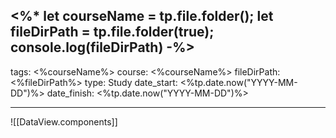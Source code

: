 <%*
let courseName = tp.file.folder();
let fileDirPath = tp.file.folder(true);
console.log(fileDirPath)
-%>
---
tags: <%courseName%>
course: <%courseName%>
fileDirPath: <%fileDirPath%>
type: Study
date_start: <%tp.date.now("YYYY-MM-DD")%>
date_finish: <%tp.date.now("YYYY-MM-DD")%>

---

![[DataView.components]]
